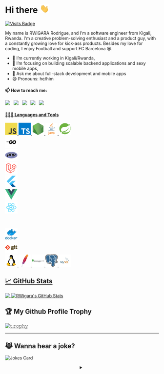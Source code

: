 # Hi there <img src="https://raw.githubusercontent.com/alainmucyo/alainmucyo/develop/wave.gif" width="30px"/>
[![Visits Badge](https://badges.pufler.dev/visits/rodriguecyber/rodriguecyber)](https://badges.pufler.dev/visits/rodriguecyber/rodriguecyber)

My name is RWIGARA Rodrigue, and I'm a software engineer from Kigali, Rwanda. I'm a creative problem-solving enthusiast and a product guy, with a constantly growing love for kick-ass products. Besides my love for coding, I enjoy Football and support FC Barcelona 😎.

- 🔭 I’m currently working in Kigali/Rwanda,
- 🌱 I’m focusing on building scalable backend applications and sexy mobile apps,
- 💬 Ask me about full-stack development and mobile apps
- 😄 Pronouns: he/him

#### 📫 How to reach me:
  
[<img src="https://img.icons8.com/color/48/000000/twitter.png" width="3.5%"/>](https://x.com/RwigaraRodrigue) &nbsp; 
[<img src="https://img.icons8.com/color/48/000000/linkedin.png" width="3.5%"/>](https://www.linkedin.com/in/rwigara-rodrigue-39a61925b/) &nbsp; 
[<img src="https://img.icons8.com/fluent/48/000000/facebook-new.png" width="3.5%"/>](https://www.facebook.com/rodri.jazzy/) &nbsp; 
[<img src="https://img.icons8.com/fluent/48/000000/instagram-new.png" width="3.5%"/>](https://www.instagram.com/jazzy.rodrigue/) &nbsp; 
<a href="mailto:rodrirwigara@gmail.com"> <img src="https://img.icons8.com/fluent/48/000000/gmail.png" width="3.5%"/>
  
#### 👨🏻‍💻 Languages and Tools <br />
  <code><img height="40" src="https://raw.githubusercontent.com/github/explore/80688e429a7d4ef2fca1e82350fe8e3517d3494d/topics/javascript/javascript.png"></code>
  <code><img height="40" src="https://raw.githubusercontent.com/github/explore/80688e429a7d4ef2fca1e82350fe8e3517d3494d/topics/typescript/typescript.png"></code>
  <code><img height="40" src="https://raw.githubusercontent.com/github/explore/80688e429a7d4ef2fca1e82350fe8e3517d3494d/topics/nodejs/nodejs.png"></code>
  <code><img height="40" src="https://raw.githubusercontent.com/github/explore/80688e429a7d4ef2fca1e82350fe8e3517d3494d/topics/java/java.png"></code>
  <code><img height="40" src="https://raw.githubusercontent.com/github/explore/80688e429a7d4ef2fca1e82350fe8e3517d3494d/topics/spring-boot/spring-boot.png">
  <code><img height="40" src="https://raw.githubusercontent.com/github/explore/80688e429a7d4ef2fca1e82350fe8e3517d3494d/topics/go/go.png"></code>
  <code><img height="40" src="https://raw.githubusercontent.com/github/explore/80688e429a7d4ef2fca1e82350fe8e3517d3494d/topics/php/php.png"></code>
  <code><img height="40" src="https://raw.githubusercontent.com/github/explore/80688e429a7d4ef2fca1e82350fe8e3517d3494d/topics/laravel/laravel.png"></code>
  <code><img height="40" src="https://raw.githubusercontent.com/github/explore/80688e429a7d4ef2fca1e82350fe8e3517d3494d/topics/flutter/flutter.png"></code>
  <code><img height="40" src="https://raw.githubusercontent.com/github/explore/80688e429a7d4ef2fca1e82350fe8e3517d3494d/topics/vue/vue.png"></code>
  <code><img height="40" src="https://raw.githubusercontent.com/github/explore/80688e429a7d4ef2fca1e82350fe8e3517d3494d/topics/react/react.png"></code>
  
  <code><img height="40" src="https://raw.githubusercontent.com/github/explore/80688e429a7d4ef2fca1e82350fe8e3517d3494d/topics/docker/docker.png"></code>
  <code><img height="40" src="https://raw.githubusercontent.com/github/explore/80688e429a7d4ef2fca1e82350fe8e3517d3494d/topics/git/git.png"></code>
  </code>
  <code><img height="40" src="https://raw.githubusercontent.com/github/explore/80688e429a7d4ef2fca1e82350fe8e3517d3494d/topics/linux/linux.png"></code>
  <code><img height="40" src="https://raw.githubusercontent.com/github/explore/80688e429a7d4ef2fca1e82350fe8e3517d3494d/topics/maven/maven.png"></code>
  <code><img height="40" src="https://raw.githubusercontent.com/github/explore/80688e429a7d4ef2fca1e82350fe8e3517d3494d/topics/mongodb/mongodb.png"></code>
  <code><img height="40" src="https://raw.githubusercontent.com/github/explore/80688e429a7d4ef2fca1e82350fe8e3517d3494d/topics/postgresql/postgresql.png"></code>
  <code><img height="40" src="https://raw.githubusercontent.com/github/explore/80688e429a7d4ef2fca1e82350fe8e3517d3494d/topics/mysql/mysql.png"></code></code>

## &#x1f4c8; GitHub Stats

<a href="https://github.com/rodriguecyber">
  <img align="center" src="https://github-readme-stats.vercel.app/api/top-langs/?username=rodriguecyber&hide=html,blade,css,hack,scss,php&title_color=ffffff&text_color=c9cacc&icon_color=2bbc8a&bg_color=1d1f21&langs_count=5" />
</a>
<a href="https://github.com/rodriguecyber">
  <img align="center" src="https://github-readme-stats.vercel.app/api?username=rodriguecyber&show_icons=true&line_height=40&count_private=true&title_color=ffffff&text_color=c9cacc&icon_color=2bbc8a&bg_color=1d1f21" alt="RWigara's GitHub Stats" />
</a> 

## 🏆 My Github Profile Trophy

[![𝚝𝚛𝚘𝚙𝚑𝚢](https://github-profile-trophy.vercel.app/?username=rodriguecyber&column=8&margin-w=20&margin-h=0&no-bg=true&no-frame=true&theme=tokyonight)](https://github.com/rodriguecyber)

<hr>

## 😹 Wanna hear a joke?

![Jokes Card](https://readme-jokes.vercel.app/api)
 
<details><summary align="center"> </samp></summary><p align ="centre"> Refresh page to load New joke</p></details>
<br>
